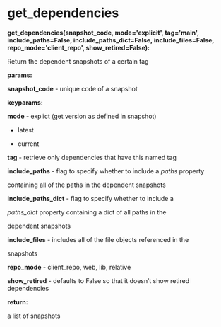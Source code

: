 # get\_dependencies

**get\_dependencies(snapshot\_code, mode='explicit', tag='main', include\_paths=False, include\_paths\_dict=False, include\_files=False, repo\_mode='client\_repo', show\_retired=False):**

Return the dependent snapshots of a certain tag

**params:**

**snapshot\_code** - unique code of a snapshot

**keyparams:**

**mode** - explict (get version as defined in snapshot)

-   latest

-   current

**tag** - retrieve only dependencies that have this named tag

**include\_paths** - flag to specify whether to include a *paths* property

containing all of the paths in the dependent snapshots

**include\_paths\_dict** - flag to specify whether to include a

*paths\_dict* property containing a dict of all paths in the

dependent snapshots

**include\_files** - includes all of the file objects referenced in the

snapshots

**repo\_mode** - client\_repo, web, lib, relative

**show\_retired** - defaults to False so that it doesn’t show retired dependencies

**return:**

a list of snapshots
